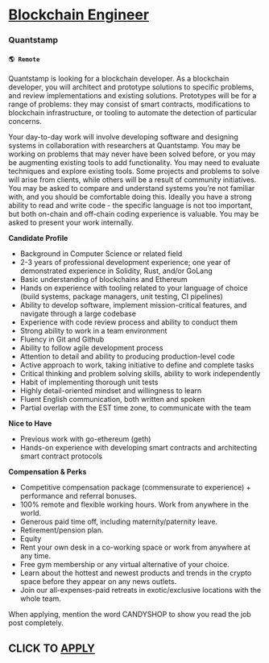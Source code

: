 # [Blockchain Engineer](https://www.remotewlb.com/apply/blockchain-engineer-88222)  
### Quantstamp  
#### `🌎 Remote`  

Quantstamp is looking for a blockchain developer. As a blockchain developer, you will architect and prototype solutions to specific problems, and review implementations and existing solutions. Prototypes will be for a range of problems: they may consist of smart contracts, modifications to blockchain infrastructure, or tooling to automate the detection of particular concerns.

Your day-to-day work will involve developing software and designing systems in collaboration with researchers at Quantstamp. You may be working on problems that may never have been solved before, or you may be augmenting existing tools to add functionality. You may need to evaluate techniques and explore existing tools. Some projects and problems to solve will arise from clients, while others will be a result of community initiatives. You may be asked to compare and understand systems you’re not familiar with, and you should be comfortable doing this. Ideally you have a strong ability to read and write code - the specific language is not too important, but both on-chain and off-chain coding experience is valuable. You may be asked to present your work internally.

**Candidate Profile**

  * Background in Computer Science or related field
  * 2-3 years of professional development experience; one year of demonstrated experience in Solidity, Rust, and/or GoLang
  * Basic understanding of blockchains and Ethereum
  * Hands on experience with tooling related to your language of choice (build systems, package managers, unit testing, CI pipelines)
  * Ability to develop software, implement mission-critical features, and navigate through a large codebase
  * Experience with code review process and ability to conduct them
  * Strong ability to work in a team environment
  * Fluency in Git and Github
  * Ability to follow agile development process
  * Attention to detail and ability to producing production-level code
  * Active approach to work, taking initiative to define and complete tasks
  * Critical thinking and problem solving skills, ability to work independently
  * Habit of implementing thorough unit tests
  * Highly detail-oriented mindset and willingness to learn
  * Fluent English communication, both written and spoken
  * Partial overlap with the EST time zone, to communicate with the team

**Nice to Have**

  * Previous work with go-ethereum (geth)
  * Hands-on experience with developing smart contracts and architecting smart contract protocols

**Compensation & Perks**

  * Competitive compensation package (commensurate to experience) + performance and referral bonuses.
  * 100% remote and flexible working hours. Work from anywhere in the world.
  * Generous paid time off, including maternity/paternity leave.
  * Retirement/pension plan.
  * Equity
  * Rent your own desk in a co-working space or work from anywhere at any time.
  * Free gym membership or any virtual alternative of your choice.
  * Learn about the hottest and newest products and trends in the crypto space before they appear on any news outlets.
  * Join our all-expenses-paid retreats in exotic/exclusive locations with the whole team.

When applying, mention the word CANDYSHOP to show you read the job post completely.  
## CLICK TO [APPLY](https://www.remotewlb.com/apply/blockchain-engineer-88222)

